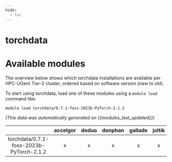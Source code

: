 ```yaml
---
hide:
  - toc
---
```


torchdata
=========

# Available modules


The overview below shows which torchdata installations are available per HPC-UGent Tier-2 cluster, ordered based on software version (new to old).

To start using torchdata, load one of these modules using a `module load` command like:

```shell
module load torchdata/0.7.1-foss-2023b-PyTorch-2.1.2
```

*(This data was automatically generated on {{modules_last_updated}})*

| |accelgor|doduo|donphan|gallade|joltik|litleo|shinx|
| :---: | :---: | :---: | :---: | :---: | :---: | :---: | :---: |
|torchdata/0.7.1-foss-2023b-PyTorch-2.1.2|x|x|x|x|x|x|x|
